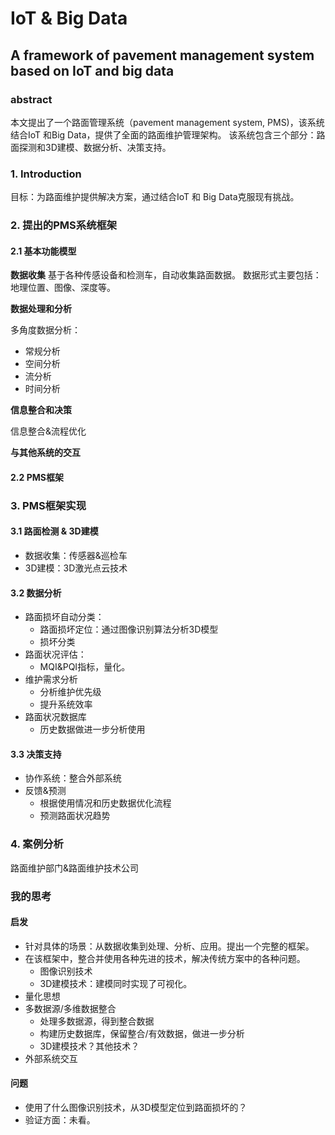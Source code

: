 # IoT & Big Data

## A framework of pavement management system based on IoT and big data

### abstract

本文提出了一个路面管理系统（pavement management system, PMS)，该系统结合IoT
和Big Data，提供了全面的路面维护管理架构。
该系统包含三个部分：路面探测和3D建模、数据分析、决策支持。

### 1. Introduction

目标：为路面维护提供解决方案，通过结合IoT 和 Big Data克服现有挑战。

### 2. 提出的PMS系统框架

#### 2.1 基本功能模型

**数据收集**
基于各种传感设备和检测车，自动收集路面数据。
数据形式主要包括：
地理位置、图像、深度等。

**数据处理和分析**

多角度数据分析：
* 常规分析
* 空间分析
* 流分析
* 时间分析

**信息整合和决策**

信息整合&流程优化

**与其他系统的交互**

#### 2.2 PMS框架

### 3. PMS框架实现

#### 3.1 路面检测 & 3D建模

* 数据收集：传感器&巡检车
* 3D建模：3D激光点云技术

#### 3.2 数据分析

* 路面损坏自动分类：
  * 路面损坏定位：通过图像识别算法分析3D模型
  * 损坏分类
* 路面状况评估：
  * MQI&PQI指标，量化。
* 维护需求分析
  * 分析维护优先级
  * 提升系统效率
* 路面状况数据库
  * 历史数据做进一步分析使用



#### 3.3 决策支持

* 协作系统：整合外部系统
* 反馈&预测
  * 根据使用情况和历史数据优化流程
  * 预测路面状况趋势

### 4. 案例分析

路面维护部门&路面维护技术公司

### 我的思考

#### 启发
* 针对具体的场景：从数据收集到处理、分析、应用。提出一个完整的框架。
* 在该框架中，整合并使用各种先进的技术，解决传统方案中的各种问题。
  * 图像识别技术
  * 3D建模技术：建模同时实现了可视化。
* 量化思想
* 多数据源/多维数据整合
  * 处理多数据源，得到整合数据
  * 构建历史数据库，保留整合/有效数据，做进一步分析
  * 3D建模技术？其他技术？
* 外部系统交互

#### 问题

* 使用了什么图像识别技术，从3D模型定位到路面损坏的？
* 验证方面：未看。
